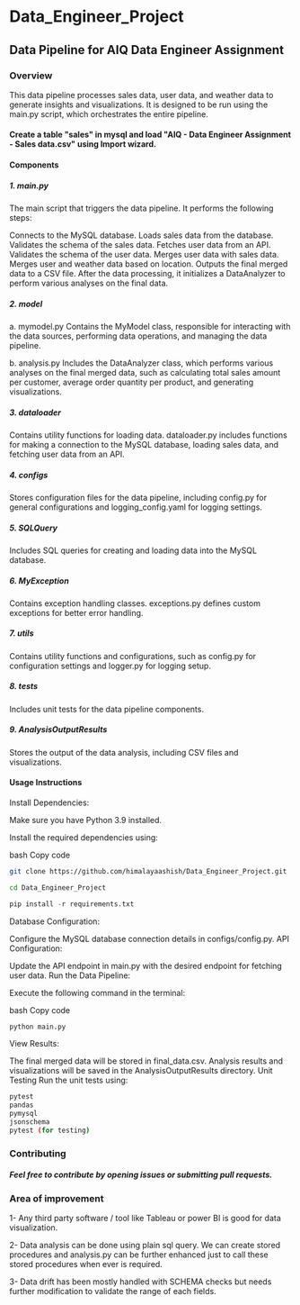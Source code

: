 # Data_Engineer_Project
## Data Pipeline for AIQ Data Engineer Assignment
### Overview
This data pipeline processes sales data, user data, and weather data to generate insights and visualizations. It is designed to be run using the main.py script, which orchestrates the entire pipeline.

#### Create a table "sales" in mysql and load "AIQ - Data Engineer Assignment - Sales data.csv" using Import wizard.

#### Components
##### 1. main.py
The main script that triggers the data pipeline. It performs the following steps:

Connects to the MySQL database.
Loads sales data from the database.
Validates the schema of the sales data.
Fetches user data from an API.
Validates the schema of the user data.
Merges user data with sales data.
Merges user and weather data based on location.
Outputs the final merged data to a CSV file.
After the data processing, it initializes a DataAnalyzer to perform various analyses on the final data.

##### 2. model
a. mymodel.py
Contains the MyModel class, responsible for interacting with the data sources, performing data operations, and managing the data pipeline.

b. analysis.py
Includes the DataAnalyzer class, which performs various analyses on the final merged data, such as calculating total sales amount per customer, average order quantity per product, and generating visualizations.

##### 3. dataloader
Contains utility functions for loading data. dataloader.py includes functions for making a connection to the MySQL database, loading sales data, and fetching user data from an API.

##### 4. configs
Stores configuration files for the data pipeline, including config.py for general configurations and logging_config.yaml for logging settings.

##### 5. SQLQuery
Includes SQL queries for creating and loading data into the MySQL database.

##### 6. MyException
Contains exception handling classes. exceptions.py defines custom exceptions for better error handling.

##### 7. utils
Contains utility functions and configurations, such as config.py for configuration settings and logger.py for logging setup.

##### 8. tests
Includes unit tests for the data pipeline components.

##### 9. AnalysisOutputResults
Stores the output of the data analysis, including CSV files and visualizations.

#### Usage Instructions
Install Dependencies:

Make sure you have Python 3.9 installed.

Install the required dependencies using:

bash
Copy code
``` bash
git clone https://github.com/himalayaashish/Data_Engineer_Project.git
```
```bash
cd Data_Engineer_Project
```
```python
pip install -r requirements.txt
```
Database Configuration:

Configure the MySQL database connection details in configs/config.py.
API Configuration:

Update the API endpoint in main.py with the desired endpoint for fetching user data.
Run the Data Pipeline:

Execute the following command in the terminal:

bash
Copy code
```python
python main.py
```
View Results:

The final merged data will be stored in final_data.csv.
Analysis results and visualizations will be saved in the AnalysisOutputResults directory.
Unit Testing
Run the unit tests using:

```bash
pytest
pandas
pymysql
jsonschema
pytest (for testing)
```
### Contributing
##### Feel free to contribute by opening issues or submitting pull requests.

### Area of improvement

1- Any third party software / tool like Tableau or power BI is good for data visualization. 

2- Data analysis can be done using plain sql query. We can create stored procedures and analysis.py can be further enhanced just to call these stored procedures when ever is required. 

3- Data drift has been mostly handled with SCHEMA checks but needs further modification to validate the range of each fields.
